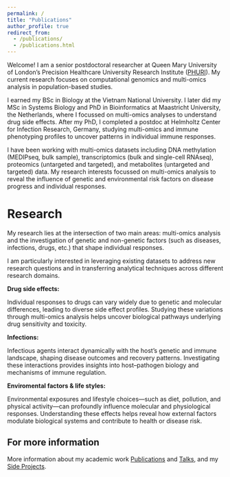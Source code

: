 ```yaml
---
permalink: /
title: "Publications"
author_profile: true
redirect_from: 
  - /publications/
  - /publications.html
---
```


Welcome! I am a senior postdoctoral researcher at Queen Mary University of London’s Precision Healthcare University Research Institute ([PHURI](https://www.qmul.ac.uk/phuri/)). My current research focuses on computational genomics and multi-omics analysis in population-based studies.
 
I earned my BSc in Biology at the Vietnam National University. I later did my MSc in Systems Biology and PhD in Bioinformatics at Maastricht University, the Netherlands, where I focussed on multi-omics analyses to understand drug side effects. After my PhD, I completed a postdoc at Helmholtz Center for Infection Research, Germany, studying multi-omics and immune phenotyping profiles to uncover patterns in individual immune responses.

I have been working with multi-omics datasets including DNA methylation (MEDIPseq, bulk sample), transcriptomics (bulk and single-cell RNAseq), proteomics (untargeted and targeted), and metabolites (untargeted and targeted) data. My research interests focussed on multi-omics analysis to reveal the influence of genetic and environmental risk factors on disease progress and individual responses.



Research
======
My research lies at the intersection of two main areas: multi-omics analysis and the investigation of genetic and non-genetic factors (such as diseases, infections, drugs, etc.) that shape individual responses.

I am particularly interested in leveraging existing datasets to address new research questions and in transferring analytical techniques across different research domains.

**Drug side effects:**

Individual responses to drugs can vary widely due to genetic and molecular differences, leading to diverse side effect profiles. Studying these variations through multi-omics analysis helps uncover biological pathways underlying drug sensitivity and toxicity.

**Infections:**

Infectious agents interact dynamically with the host’s genetic and immune landscape, shaping disease outcomes and recovery patterns. Investigating these interactions provides insights into host–pathogen biology and mechanisms of immune regulation.

**Enviromental factors & life styles:**

Environmental exposures and lifestyle choices—such as diet, pollution, and physical activity—can profoundly influence molecular and physiological responses. Understanding these effects helps reveal how external factors modulate biological systems and contribute to health or disease risk.


For more information
------
More information about my academic work [Publications](https://nhannguyen000.github.io/publications/) and [Talks](https://nhannguyen000.github.io/talks/), and my [Side Projects](https://nhannguyen000.github.io/portfolio/). 

